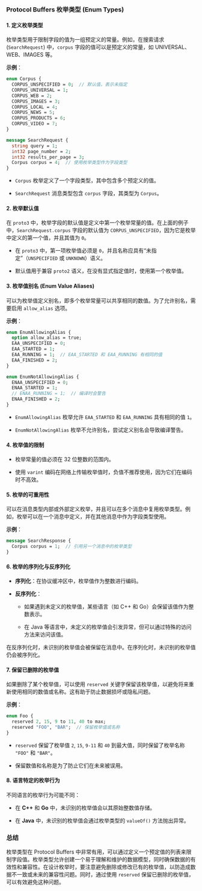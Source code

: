 ### Protocol Buffers 枚举类型 (Enum Types)

#### 1. **定义枚举类型**

枚举类型用于限制字段的值为一组预定义的常量。例如，在搜索请求 (`SearchRequest`) 中，`corpus` 字段的值可以是预定义的常量，如 UNIVERSAL、WEB、IMAGES 等。

**示例**：

```proto
enum Corpus {
  CORPUS_UNSPECIFIED = 0;  // 默认值，表示未指定
  CORPUS_UNIVERSAL = 1;
  CORPUS_WEB = 2;
  CORPUS_IMAGES = 3;
  CORPUS_LOCAL = 4;
  CORPUS_NEWS = 5;
  CORPUS_PRODUCTS = 6;
  CORPUS_VIDEO = 7;
}

message SearchRequest {
  string query = 1;
  int32 page_number = 2;
  int32 results_per_page = 3;
  Corpus corpus = 4;  // 使用枚举类型作为字段类型
}
```

- `Corpus` 枚举定义了一个字段类型，其中包含多个预定义的值。
    
- `SearchRequest` 消息类型包含 `corpus` 字段，其类型为 `Corpus`。
    

#### 2. **枚举默认值**

在 `proto3` 中，枚举字段的默认值是定义中第一个枚举常量的值。在上面的例子中，`SearchRequest.corpus` 字段的默认值为 `CORPUS_UNSPECIFIED`，因为它是枚举中定义的第一个值，并且其值为 `0`。

- 在 `proto3` 中，第一项枚举值必须是 `0`，并且名称应具有“未指定”（`UNSPECIFIED` 或 `UNKNOWN`）语义。
    
- 默认值用于兼容 `proto2` 语义，在没有显式指定值时，使用第一个枚举值。
    

#### 3. **枚举值别名 (Enum Value Aliases)**

可以为枚举值定义别名，即多个枚举常量可以共享相同的数值。为了允许别名，需要启用 `allow_alias` 选项。

**示例**：

```proto
enum EnumAllowingAlias {
  option allow_alias = true;
  EAA_UNSPECIFIED = 0;
  EAA_STARTED = 1;
  EAA_RUNNING = 1;  // EAA_STARTED 和 EAA_RUNNING 有相同的值
  EAA_FINISHED = 2;
}

enum EnumNotAllowingAlias {
  ENAA_UNSPECIFIED = 0;
  ENAA_STARTED = 1;
  // ENAA_RUNNING = 1;  // 编译时会警告
  ENAA_FINISHED = 2;
}
```

- `EnumAllowingAlias` 枚举允许 `EAA_STARTED` 和 `EAA_RUNNING` 具有相同的值 `1`。
    
- `EnumNotAllowingAlias` 枚举不允许别名，尝试定义别名会导致编译警告。
    

#### 4. **枚举值的限制**

- 枚举常量的值必须在 32 位整数的范围内。
    
- 使用 `varint` 编码在网络上传输枚举值时，负值不推荐使用，因为它们在编码时不高效。
    

#### 5. **枚举的可重用性**

可以在消息类型内部或外部定义枚举，并且可以在多个消息中复用枚举类型。例如，枚举可以在一个消息中定义，并在其他消息中作为字段类型使用。

**示例**：

```proto
message SearchResponse {
  Corpus corpus = 1;  // 引用另一个消息中的枚举类型
}
```

#### 6. **枚举的序列化与反序列化**

- **序列化**：在协议缓冲区中，枚举值作为整数进行编码。
    
- **反序列化**：
    
    - 如果遇到未定义的枚举值，某些语言（如 C++ 和 Go）会保留该值作为整数表示。
        
    - 在 Java 等语言中，未定义的枚举值会引发异常，但可以通过特殊的访问方法来访问该值。
        

在反序列化时，未识别的枚举值会被保留在消息中。在序列化时，未识别的枚举值仍会被序列化。

#### 7. **保留已删除的枚举值**

如果删除了某个枚举值，可以使用 `reserved` 关键字保留该枚举值，以避免将来重新使用相同的数值或名称。这有助于防止数据损坏或隐私问题。

**示例**：

```proto
enum Foo {
  reserved 2, 15, 9 to 11, 40 to max;
  reserved "FOO", "BAR";  // 保留枚举值或名称
}
```

- `reserved` 保留了枚举值 `2`, `15`, `9-11` 和 `40` 到最大值，同时保留了枚举名称 `"FOO"` 和 `"BAR"`。
    
- 保留数值和名称是为了防止它们在未来被误用。
    

#### 8. **语言特定的枚举行为**

不同语言的枚举行为可能不同：

- 在 **C++** 和 **Go** 中，未识别的枚举值会以其原始整数值存储。
    
- 在 **Java** 中，未识别的枚举值会通过枚举类型的 `valueOf()` 方法抛出异常。
    

### 总结

枚举类型在 Protocol Buffers 中非常有用，可以通过定义一个预定值的列表来限制字段值。枚举类型允许创建一个易于理解和维护的数据模型，同时确保数据的有效性和兼容性。在设计枚举时，要注意避免删除或修改已有的枚举值，以防造成数据不一致或未来的兼容性问题。同时，通过使用 `reserved` 保留已删除的枚举值，可以有效避免这种问题。
